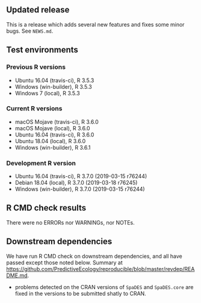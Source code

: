 ## Updated release

This is a release which adds several new features and fixes some minor bugs. See `NEWS.md`.

## Test environments

### Previous R versions
* Ubuntu 16.04        (travis-ci), R 3.5.3
* Windows           (win-builder), R 3.5.3
* Windows 7               (local), R 3.5.3

### Current R versions
* macOS Mojave        (travis-ci), R 3.6.0
* macOS Mojave            (local), R 3.6.0
* Ubuntu 16.04        (travis-ci), R 3.6.0
* Ubuntu 18.04            (local), R 3.6.0
* Windows           (win-builder), R 3.6.1

### Development R version
* Ubuntu 16.04       (travis-ci), R 3.7.0 (2019-03-15 r76244)
* Debian 18.04           (local), R 3.7.0 (2019-03-18 r76245)
* Windows          (win-builder), R 3.7.0 (2019-03-15 r76244)

## R CMD check results

There were no ERRORs nor WARNINGs, nor NOTEs.

## Downstream dependencies

We have run R CMD check on downstream dependencies, and all have passed except those noted below.
Summary at https://github.com/PredictiveEcology/reproducible/blob/master/revdep/README.md.

* problems detected on the CRAN versions of `SpaDES` and `SpaDES.core` are fixed in the versions to be submitted shatly to CRAN.
